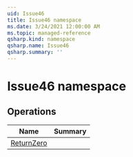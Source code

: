 ```yaml
---
uid: Issue46
title: Issue46 namespace
ms.date: 3/24/2021 12:00:00 AM
ms.topic: managed-reference
qsharp.kind: namespace
qsharp.name: Issue46
qsharp.summary: ''
---
```


# Issue46 namespace




<!-- summaries -->

## Operations

| Name | Summary |
|------|---------|
|[ReturnZero](xref:Issue46.ReturnZero) |


<!-- /summaries -->
